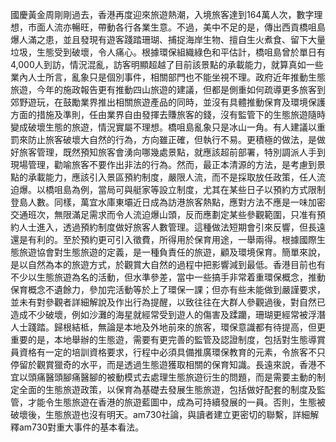 國慶黃金周剛剛過去，香港再度迎來旅遊熱潮，入境旅客達到164萬人次，數字理想，市面人流亦暢旺，帶動各行各業生意。不過，美中不足的是，傳出西貢橋咀島爆人滿之患，並且發現有遊客踐踏珊瑚、捕捉海岸生物、擅自生火煮食、留下大量垃圾，生態受到破壞，令人痛心。根據環保組織綠色和平估計，橋咀島曾於單日有4,000人到訪，情況混亂，訪客明顯超越了目前該景點的承載能力，就算真如一些業內人士所言，亂象只是個別事件，相關部門也不能坐視不理。政府近年推動生態旅遊，今年的施政報告更有推動四山旅遊的建議，但都是側重如何疏導更多旅客到郊野遊玩，在鼓勵業界推出相關旅遊產品的同時，並沒有具體推動保育及環境保護方面的措施及準則，任由業界自由發揮去賺旅客的錢，沒有監管下的生態旅遊隨時變成破壞生態的旅遊，情況實屬不理想。橋咀島亂象只是冰山一角。有人建議以重罰來防止旅客破壞大自然的行為，方向雖正確，但執行不易。更積極的做法，是做好旅客管理，既然預知旅客會湧向哪幾處景點，就應該超前部署，特別調派人手到現場管理，勸喻旅客不要作出非法的行為。然而，最正本清源的方法，是考慮到景點的承載能力，應該引入景區預約制度，嚴限人流，而不是採取放任政策，任人流迫爆。以橋咀島為例，當局可與艇家等設立制度，尤其在某些日子以預約方式限制登島人數。同樣，萬宜水庫東壩近日成為訪港旅客熱點，應對方法不應是一味加密交通班次，無限滿足需求而令人流迫爆山頭，反而應劃定某些參觀範圍，只准有預約人士進入，透過預約制度做好旅客人數管理。這種做法短期會引來反響，但長遠還是有利的。至於預約更可引入徵費，所得用於保育用途，一舉兩得。根據國際生態旅遊協會對生態旅遊的定義，是一種負責任的旅遊，顧及環境保育。簡單來說，是以自然為本的旅遊方式，於觀賞大自然的過程中把影響減到最低。香港目前也有不少以生態旅遊為名的活動，但水準參差，當中一些搞手非常着重環保概念，推動保育概念不遺餘力，參加完活動等於上了環保一課；但亦有些未能做到嚴謹要求，並未有對參觀者詳細解說及作出行為提醒，以致往往在大群人參觀過後，對自然已造成不少破壞，例如沙灘的海星就經常受到遊人的傷害及蹂躪，珊瑚更經常被浮潛人士踐踏。歸根結柢，無論是本地及外地前來的旅客，環保意識都有待提高，但更重要的是，本地舉辦的生態遊，需要有更完善的監管及認證制度，包括對生態導賞員資格有一定的培訓資格要求，行程中必須具備推廣環保教育的元素，令旅客不只停留於觀賞獵奇的水平，而是透過生態遊獲取相關的保育知識。長遠來說，香港不宜以頭痛醫頭腳痛醫腳的被動模式去處理生態旅遊衍生的問題，而是需要主動的制定全面的生態旅遊政策，以保育為基礎去發展生態旅遊，包括做好配套的制度及監管，才能令生態旅遊在香港的旅遊藍圖中，成為可持續發展的一員。否則，生態被破壞後，生態旅遊也沒有明天。am730社論，與讀者建立更密切的聯繫，詳細解釋am730對重大事件的基本看法。